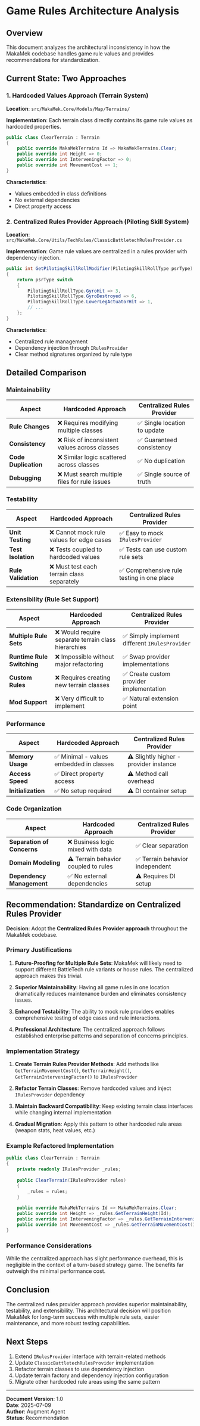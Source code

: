 ﻿# Game Rules Architecture Analysis

## Overview

This document analyzes the architectural inconsistency in how the MakaMek codebase handles game rule values and provides recommendations for standardization.

## Current State: Two Approaches

### 1. Hardcoded Values Approach (Terrain System)

**Location**: `src/MakaMek.Core/Models/Map/Terrains/`

**Implementation**: Each terrain class directly contains its game rule values as hardcoded properties.

```csharp
public class ClearTerrain : Terrain
{
    public override MakaMekTerrains Id => MakaMekTerrains.Clear;
    public override int Height => 0;
    public override int InterveningFactor => 0;
    public override int MovementCost => 1;
}
```

**Characteristics**:
- Values embedded in class definitions
- No external dependencies
- Direct property access

### 2. Centralized Rules Provider Approach (Piloting Skill System)

**Location**: `src/MakaMek.Core/Utils/TechRules/ClassicBattletechRulesProvider.cs`

**Implementation**: Game rule values are centralized in a rules provider with dependency injection.

```csharp
public int GetPilotingSkillRollModifier(PilotingSkillRollType psrType)
{
    return psrType switch
    {
        PilotingSkillRollType.GyroHit => 3,
        PilotingSkillRollType.GyroDestroyed => 6,
        PilotingSkillRollType.LowerLegActuatorHit => 1,
        // ...
    };
}
```

**Characteristics**:
- Centralized rule management
- Dependency injection through `IRulesProvider`
- Clear method signatures organized by rule type

## Detailed Comparison

### Maintainability

| Aspect | Hardcoded Approach | Centralized Rules Provider |
|--------|-------------------|---------------------------|
| **Rule Changes** | ❌ Requires modifying multiple classes | ✅ Single location to update |
| **Consistency** | ❌ Risk of inconsistent values across classes | ✅ Guaranteed consistency |
| **Code Duplication** | ❌ Similar logic scattered across classes | ✅ No duplication |
| **Debugging** | ❌ Must search multiple files for rule issues | ✅ Single source of truth |

### Testability

| Aspect | Hardcoded Approach | Centralized Rules Provider |
|--------|-------------------|---------------------------|
| **Unit Testing** | ❌ Cannot mock rule values for edge cases | ✅ Easy to mock `IRulesProvider` |
| **Test Isolation** | ❌ Tests coupled to hardcoded values | ✅ Tests can use custom rule sets |
| **Rule Validation** | ❌ Must test each terrain class separately | ✅ Comprehensive rule testing in one place |

### Extensibility (Rule Set Support)

| Aspect | Hardcoded Approach | Centralized Rules Provider |
|--------|-------------------|---------------------------|
| **Multiple Rule Sets** | ❌ Would require separate terrain class hierarchies | ✅ Simply implement different `IRulesProvider` |
| **Runtime Rule Switching** | ❌ Impossible without major refactoring | ✅ Swap provider implementations |
| **Custom Rules** | ❌ Requires creating new terrain classes | ✅ Create custom provider implementation |
| **Mod Support** | ❌ Very difficult to implement | ✅ Natural extension point |

### Performance

| Aspect | Hardcoded Approach | Centralized Rules Provider |
|--------|-------------------|---------------------------|
| **Memory Usage** | ✅ Minimal - values embedded in classes | ⚠️ Slightly higher - provider instance |
| **Access Speed** | ✅ Direct property access | ⚠️ Method call overhead |
| **Initialization** | ✅ No setup required | ⚠️ DI container setup |

### Code Organization

| Aspect | Hardcoded Approach | Centralized Rules Provider |
|--------|-------------------|---------------------------|
| **Separation of Concerns** | ❌ Business logic mixed with data | ✅ Clear separation |
| **Domain Modeling** | ⚠️ Terrain behavior coupled to rules | ✅ Terrain behavior independent |
| **Dependency Management** | ✅ No external dependencies | ⚠️ Requires DI setup |

## Recommendation: Standardize on Centralized Rules Provider

**Decision**: Adopt the **Centralized Rules Provider approach** throughout the MakaMek codebase.

### Primary Justifications

1. **Future-Proofing for Multiple Rule Sets**: MakaMek will likely need to support different BattleTech rule variants or house rules. The centralized approach makes this trivial.

2. **Superior Maintainability**: Having all game rules in one location dramatically reduces maintenance burden and eliminates consistency issues.

3. **Enhanced Testability**: The ability to mock rule providers enables comprehensive testing of edge cases and rule interactions.

4. **Professional Architecture**: The centralized approach follows established enterprise patterns and separation of concerns principles.

### Implementation Strategy

1. **Create Terrain Rules Provider Methods**: Add methods like `GetTerrainMovementCost()`, `GetTerrainHeight()`, `GetTerrainInterveningFactor()` to `IRulesProvider`

2. **Refactor Terrain Classes**: Remove hardcoded values and inject `IRulesProvider` dependency

3. **Maintain Backward Compatibility**: Keep existing terrain class interfaces while changing internal implementation

4. **Gradual Migration**: Apply this pattern to other hardcoded rule areas (weapon stats, heat values, etc.)

### Example Refactored Implementation

```csharp
public class ClearTerrain : Terrain
{
    private readonly IRulesProvider _rules;
    
    public ClearTerrain(IRulesProvider rules)
    {
        _rules = rules;
    }
    
    public override MakaMekTerrains Id => MakaMekTerrains.Clear;
    public override int Height => _rules.GetTerrainHeight(Id);
    public override int InterveningFactor => _rules.GetTerrainInterveningFactor(Id);
    public override int MovementCost => _rules.GetTerrainMovementCost(Id);
}
```

### Performance Considerations

While the centralized approach has slight performance overhead, this is negligible in the context of a turn-based strategy game. The benefits far outweigh the minimal performance cost.

## Conclusion

The centralized rules provider approach provides superior maintainability, testability, and extensibility. This architectural decision will position MakaMek for long-term success with multiple rule sets, easier maintenance, and more robust testing capabilities.

## Next Steps

1. Extend `IRulesProvider` interface with terrain-related methods
2. Update `ClassicBattletechRulesProvider` implementation
3. Refactor terrain classes to use dependency injection
4. Update terrain factory and dependency injection configuration
5. Migrate other hardcoded rule areas using the same pattern

---

**Document Version**: 1.0  
**Date**: 2025-07-09  
**Author**: Augment Agent  
**Status**: Recommendation
